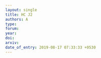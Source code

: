 ```yaml
---
layout: single
title: HC J2
authors: A
type:
forum: 
year: 
doi: 
arxiv: 
date_of_entry: 2019-08-17 07:33:33 +0530
---
```

